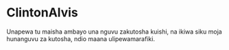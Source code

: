 # ClintonAlvis
Unapewa tu maisha ambayo una nguvu zakutosha kuishi, na ikiwa siku moja hunanguvu za kutosha, ndio maana ulipewamarafiki.

